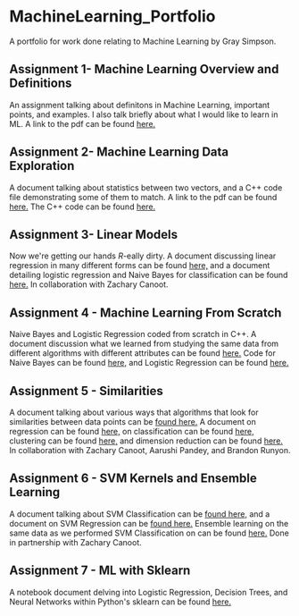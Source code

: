 # MachineLearning_Portfolio
A portfolio for work done relating to Machine Learning by Gray Simpson. 

## Assignment 1- Machine Learning Overview and Definitions
An assignment talking about definitons in Machine Learning, important points, and examples. I also talk briefly about what I would like to learn in ML. A link to the pdf can be found [here.](OverviewOfML.pdf)

## Assignment 2- Machine Learning Data Exploration
A document talking about statistics between two vectors, and a C++ code file demonstrating some of them to match. A link to the pdf can be found [here.](DataExploration/MLDataExploration.pdf) The C++ code can be found [here.](DataExploration/main.cpp)

## Assignment 3- Linear Models 
Now we're getting our hands *R*-eally dirty. A document discussing linear regression in many different forms can be found [here,](LinearModels/Regression.pdf) and a document detailing logistic regression and Naive Bayes for classification can be found [here.](LinearModels/Classification.pdf) In collaboration with Zachary Canoot.

## Assignment 4 - Machine Learning From Scratch
Naive Bayes and Logistic Regression coded from scratch in C++. A document discussion what we learned from studying the same data from different algorithms with different attributes can be found [here.](FromScratch/MachineLearningClassificationFromScratch.pdf) Code for Naive Bayes can be found [here,](FromScratch/NaiveBayes.cpp) and Logistic Regression can be found [here.](FromScratch/LogisticRegressionModel.cpp)

## Assignment 5 - Similarities
A document talking about various ways that algorithms that look for similarities between data points can be [found here.](Similarities/Similarities.pdf) A document on regression can be found [here,](Similarities/Regression.pdf) on classification can be found [here,](Similarities/Classification.pdf) clustering can be found [here,](Similarities/Clustering.pdf) and dimension reduction can be found [here.](Similarities/Dimensionality.pdf) In collaboration with Zachary Canoot, Aarushi Pandey, and Brandon Runyon.

## Assignment 6 - SVM Kernels and Ensemble Learning
A document talking about SVM Classification can be [found here,](KernelEnsemble/ClassificationSVM.pdf) and a document on SVM Regression can be [found here.](KernelEnsemble/RegressionSVM.pdf) Ensemble learning on the same data as we performed SVM Classification on can be found [here.](KernelEnsemble/EnsembleLearning.pdf) Done in partnership with Zachary Canoot.

## Assignment 7 - ML with Sklearn
A notebook document delving into Logistic Regression, Decision Trees, and Neural Networks within Python's sklearn can be found [here.](PythonSklearn/PythonSklearn.pdf) 